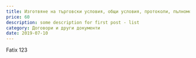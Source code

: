 ```yaml
---
title: Изготвяне на търговски условия, общи условия, протоколи, пълномощни, молби, декларации, искания и други
price: 60
description: some description for first post - list
category: Договори и други документи
date: 2019-07-10
---
```


Fatix 123